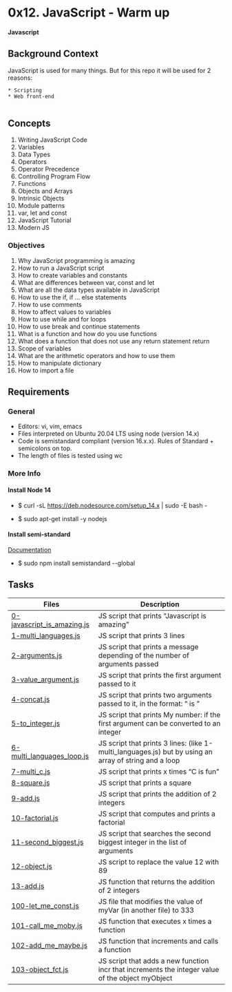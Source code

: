 # 0x12. JavaScript - Warm up
#### Javascript

## Background Context
JavaScript is used for many things. But for this repo it will be used for 2 reasons:

    * Scripting
    * Web front-end

<img src="https://s3.amazonaws.com/intranet-projects-files/holbertonschool-higher-level_programming+/303/Javascript-535.png.jpeg" alt="" loading="lazy" style="">

## Concepts
1. Writing JavaScript Code
2. Variables
3. Data Types
4. Operators
5. Operator Precedence
6. Controlling Program Flow
7. Functions
8. Objects and Arrays
9. Intrinsic Objects
10. Module patterns
11. var, let and const
12. JavaScript Tutorial
13. Modern JS

### Objectives
1. Why JavaScript programming is amazing
2. How to run a JavaScript script
3. How to create variables and constants
4. What are differences between var, const and let
5. What are all the data types available in JavaScript
6. How to use the if, if ... else statements
7. How to use comments
8. How to affect values to variables
9. How to use while and for loops
11. How to use break and continue statements
12. What is a function and how do you use functions
13. What does a function that does not use any return statement return
14. Scope of variables
15. What are the arithmetic operators and how to use them
16. How to manipulate dictionary
17. How  to import a file

## Requirements
### General
* Editors: vi, vim, emacs
* Files interpreted on Ubuntu 20.04 LTS using node (version 14.x)
* Code is semistandard compliant (version 16.x.x). Rules of Standard + semicolons on top. 
* The length of files is tested using wc

### More Info
#### Install Node 14

* $ curl -sL https://deb.nodesource.com/setup_14.x | sudo -E bash -

* $ sudo apt-get install -y nodejs

#### Install semi-standard
[Documentation](https://github.com/standard/semistandard)

* $ sudo npm install semistandard --global

## Tasks
Files | Description
----- | -----------
[0-javascript_is_amazing.js](./0-javascript_is_amazing.js) | JS script that prints “Javascript is amazing”
[1-multi_languages.js](./1-multi_languages.js) | JS script that prints 3 lines
[2-arguments.js](./2-arguments.js) | JS script that prints a message depending of the number of arguments passed
[3-value_argument.js](./3-value_argument.js) | JS script that prints the first argument passed to it
[4-concat.js](./4-concat.js) | JS script that prints two arguments passed to it, in the format: “ is ”
[5-to_integer.js](./5-to_integer.js) | JS script that prints My number: <first argument converted in integer> if the first argument can be converted to an integer
[6-multi_languages_loop.js](./6-multi_languages_loop.js) | JS script that prints 3 lines: (like 1-multi_languages.js) but by using an array of string and a loop
[7-multi_c.js](./7-multi_c.js) | JS script that prints x times “C is fun”
[8-square.js](./8-square.js) | JS script that prints a square
[9-add.js](./9-add.js) | JS script that prints the addition of 2 integers
[10-factorial.js](./10-factorial.js) | JS script that computes and prints a factorial
[11-second_biggest.js](./11-second_biggest.js) | JS script that searches the second biggest integer in the list of arguments
[12-object.js](./12-object.js) | JS script to replace the value 12 with 89
[13-add.js](./13-add.js) | JS function that returns the addition of 2 integers
[100-let_me_const.js](./100-let_me_const.js) | JS file that modifies the value of myVar (in another file) to 333
[101-call_me_moby.js](./101-call_me_moby.js) | JS function that executes x times a function
[102-add_me_maybe.js](./102-add_me_maybe.js) | JS function that increments and calls a function
[103-object_fct.js](./103-object_fct.js) | JS script that adds a new function incr that increments the integer value of the object myObject